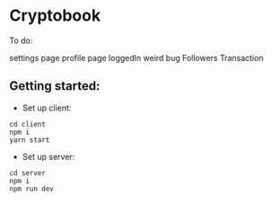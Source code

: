 ﻿# Cryptobook


To do:

settings page
profile page
loggedIn weird bug
Followers
Transaction


## Getting started:
- Set up client:
```
cd client
npm i
yarn start
```

- Set up server:
```
cd server
npm i
npm run dev
```
